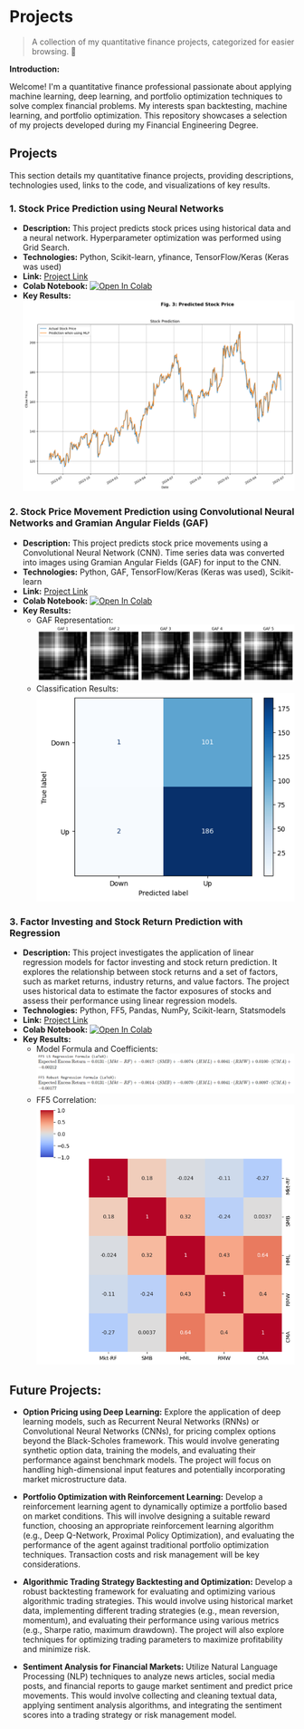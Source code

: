 # Projects

>A collection of my quantitative finance projects, categorized for easier browsing.  👋

**Introduction:**

Welcome! I'm a quantitative finance professional passionate about applying machine learning, deep learning, and portfolio optimization techniques to solve complex financial problems. My interests span backtesting, machine learning, and portfolio optimization. This repository showcases a selection of my projects developed during my Financial Engineering Degree.


## Projects

This section details my quantitative finance projects, providing descriptions, technologies used, links to the code, and visualizations of key results.


### 1. Stock Price Prediction using Neural Networks

* **Description:** This project predicts stock prices using historical data and a neural network. Hyperparameter optimization was performed using Grid Search.
* **Technologies:** Python, Scikit-learn, yfinance, TensorFlow/Keras (Keras was used)
* **Link:** [Project Link](https://github.com/kachunchan-analytics/projects/blob/main/StockPricePrediction_NeuralNetwork.ipynb)
* **Colab Notebook:** [![Open In Colab](https://colab.research.google.com/assets/colab-badge.svg)](https://colab.research.google.com/drive/1Jh78UxSBzGYzFTaW4P1G7Zr4CZcNsiNz?usp=sharing)
* **Key Results:**  ![Stock Price Prediction](Plots/StockPrediciton_NeuralNetwork.png)


### 2. Stock Price Movement Prediction using Convolutional Neural Networks and Gramian Angular Fields (GAF)

* **Description:** This project predicts stock price movements using a Convolutional Neural Network (CNN). Time series data was converted into images using Gramian Angular Fields (GAF) for input to the CNN.
* **Technologies:** Python, GAF, TensorFlow/Keras (Keras was used), Scikit-learn
* **Link:** [Project Link](https://github.com/kachunchan-analytics/projects/blob/main/ConvolutionalNeuralNetwork_Prediction.ipynb)
* **Colab Notebook:** [![Open In Colab](https://colab.research.google.com/assets/colab-badge.svg)](https://colab.research.google.com/drive/16K-MHH1t0trMnDD9BtNYT5yVJ6Oq2-8u?usp=sharing)
* **Key Results:**
    * GAF Representation: 
    ![GAF Representation](Plots/GAF.png)
    * Classification Results: 
    ![Classification Results](Plots/classification.png)


### 3. Factor Investing and Stock Return Prediction with Regression

* **Description:** This project investigates the application of linear regression models for factor investing and stock return prediction. It explores the relationship between stock returns and a set of factors, such as market returns, industry returns, and value factors. The project uses historical data to estimate the factor exposures of stocks and assess their performance using linear regression models.
* **Technologies:** Python, FF5, Pandas, NumPy, Scikit-learn, Statsmodels
* **Link:** [Project Link](https://github.com/kachunchan-analytics/projects/blob/main/FactorInvesting_Regression.ipynb)
* **Colab Notebook:** [![Open In Colab](https://colab.research.google.com/assets/colab-badge.svg)](https://colab.research.google.com/drive/1In2mAIVCV57szBqVPETY9tHOZyidwOwH?usp=sharing)
* **Key Results:**
    * Model Formula and Coefficients: 
    ![FF5 Formulas](Plots/FF5_formulas.png)
    * FF5 Correlation: 
    ![FF5 Correlation](Plots/FF5_correlation.png)

## Future Projects:

* **Option Pricing using Deep Learning:**  Explore the application of deep learning models, such as Recurrent Neural Networks (RNNs) or Convolutional Neural Networks (CNNs), for pricing complex options beyond the Black-Scholes framework. This would involve generating synthetic option data, training the models, and evaluating their performance against benchmark models.  The project will focus on handling high-dimensional input features and potentially incorporating market microstructure data.

* **Portfolio Optimization with Reinforcement Learning:** Develop a reinforcement learning agent to dynamically optimize a portfolio based on market conditions.  This will involve designing a suitable reward function, choosing an appropriate reinforcement learning algorithm (e.g., Deep Q-Network, Proximal Policy Optimization), and evaluating the performance of the agent against traditional portfolio optimization techniques.  Transaction costs and risk management will be key considerations.

* **Algorithmic Trading Strategy Backtesting and Optimization:** Develop a robust backtesting framework for evaluating and optimizing various algorithmic trading strategies. This would involve using historical market data, implementing different trading strategies (e.g., mean reversion, momentum), and evaluating their performance using various metrics (e.g., Sharpe ratio, maximum drawdown).  The project will also explore techniques for optimizing trading parameters to maximize profitability and minimize risk.

* **Sentiment Analysis for Financial Markets:**  Utilize Natural Language Processing (NLP) techniques to analyze news articles, social media posts, and financial reports to gauge market sentiment and predict price movements.  This would involve collecting and cleaning textual data, applying sentiment analysis algorithms, and integrating the sentiment scores into a trading strategy or risk management model.
